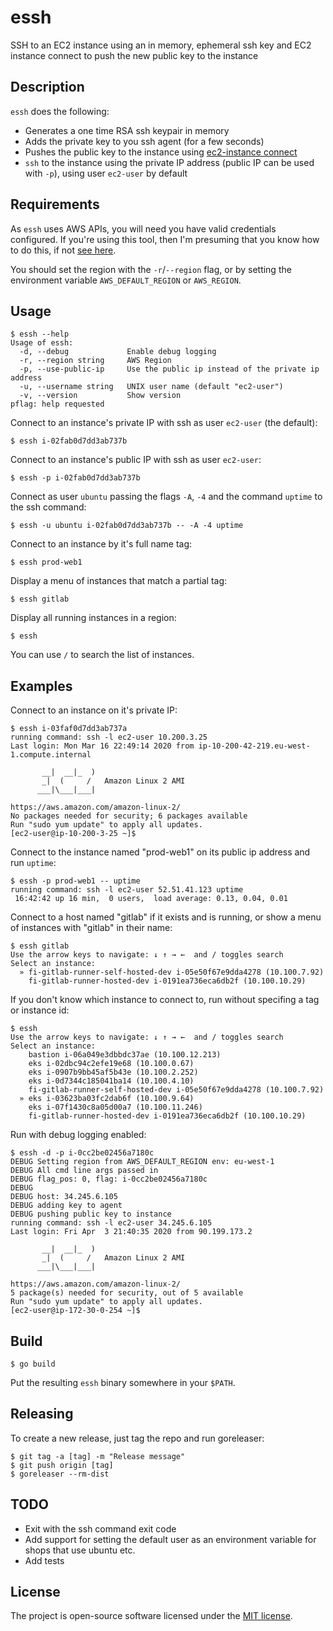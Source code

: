 # essh

SSH to an EC2 instance using an in memory, ephemeral ssh key and EC2 instance connect to push the new public key to the instance


## Description

`essh` does the following:

- Generates a one time RSA ssh keypair in memory
- Adds the private key to you ssh agent (for a few seconds)
- Pushes the public key to the instance using [ec2-instance connect](https://docs.aws.amazon.com/AWSEC2/latest/UserGuide/Connect-using-EC2-Instance-Connect.html)
- `ssh` to the instance using the private IP address (public IP can be used with `-p`), using user `ec2-user` by default


## Requirements

As `essh` uses AWS APIs, you will need you have valid credentials configured. If you're using this tool, then I'm presuming that you know how to do this, if not [see here](https://docs.aws.amazon.com/cli/latest/userguide/cli-chap-configure.html).

You should set the region with the `-r`/`--region` flag, or by setting the environment variable `AWS_DEFAULT_REGION` or `AWS_REGION`.


## Usage

```
$ essh --help
Usage of essh:
  -d, --debug             Enable debug logging
  -r, --region string     AWS Region
  -p, --use-public-ip     Use the public ip instead of the private ip address
  -u, --username string   UNIX user name (default "ec2-user")
  -v, --version           Show version
pflag: help requested
```

Connect to an instance's private IP with ssh as user `ec2-user` (the default):

```
$ essh i-02fab0d7dd3ab737b
```

Connect to an instance's public IP with ssh as user `ec2-user`:

```
$ essh -p i-02fab0d7dd3ab737b
```

Connect as user `ubuntu` passing the flags `-A`, `-4` and the command `uptime` to the ssh command:

```
$ essh -u ubuntu i-02fab0d7dd3ab737b -- -A -4 uptime
```

Connect to an instance by it's full name tag:

```
$ essh prod-web1
```

Display a menu of instances that match a partial tag:

```
$ essh gitlab
```

Display all running instances in a region:

```
$ essh
```


You can use `/` to search the list of instances.


## Examples

Connect to an instance on it's private IP:

```
$ essh i-03faf0d7dd3ab737a
running command: ssh -l ec2-user 10.200.3.25
Last login: Mon Mar 16 22:49:14 2020 from ip-10-200-42-219.eu-west-1.compute.internal

       __|  __|_  )
       _|  (     /   Amazon Linux 2 AMI
      ___|\___|___|

https://aws.amazon.com/amazon-linux-2/
No packages needed for security; 6 packages available
Run "sudo yum update" to apply all updates.
[ec2-user@ip-10-200-3-25 ~]$
```

Connect to the instance named "prod-web1" on its public ip address and run `uptime`:

```
$ essh -p prod-web1 -- uptime
running command: ssh -l ec2-user 52.51.41.123 uptime
 16:42:42 up 16 min,  0 users,  load average: 0.13, 0.04, 0.01
```

Connect to a host named "gitlab" if it exists and is running, or show a menu of instances with "gitlab" in their name:

```
$ essh gitlab
Use the arrow keys to navigate: ↓ ↑ → ←  and / toggles search
Select an instance:
  » fi-gitlab-runner-self-hosted-dev i-05e50f67e9dda4278 (10.100.7.92)
    fi-gitlab-runner-hosted-dev i-0191ea736eca6db2f (10.100.10.29)
```

If you don't know which instance to connect to, run without specifing a tag or instance id:

```
$ essh
Use the arrow keys to navigate: ↓ ↑ → ←  and / toggles search
Select an instance:
    bastion i-06a049e3dbbdc37ae (10.100.12.213)
    eks i-02dbc94c2efe19e68 (10.100.0.67)
    eks i-0907b9bb45af5b43e (10.100.2.252)
    eks i-0d7344c185041ba14 (10.100.4.10)
    fi-gitlab-runner-self-hosted-dev i-05e50f67e9dda4278 (10.100.7.92)
  » eks i-03623ba03fc2dab6f (10.100.9.64)
    eks i-07f1430c8a05d00a7 (10.100.11.246)
    fi-gitlab-runner-hosted-dev i-0191ea736eca6db2f (10.100.10.29)
```

Run with debug logging enabled:

```
$ essh -d -p i-0cc2be02456a7180c
DEBUG Setting region from AWS_DEFAULT_REGION env: eu-west-1
DEBUG All cmd line args passed in
DEBUG flag_pos: 0, flag: i-0cc2be02456a7180c
DEBUG
DEBUG host: 34.245.6.105
DEBUG adding key to agent
DEBUG pushing public key to instance
running command: ssh -l ec2-user 34.245.6.105
Last login: Fri Apr  3 21:40:35 2020 from 90.199.173.2

       __|  __|_  )
       _|  (     /   Amazon Linux 2 AMI
      ___|\___|___|

https://aws.amazon.com/amazon-linux-2/
5 package(s) needed for security, out of 5 available
Run "sudo yum update" to apply all updates.
[ec2-user@ip-172-30-0-254 ~]$
```


## Build

```
$ go build
```

Put the resulting `essh` binary somewhere in your `$PATH`.


## Releasing

To create a new release, just tag the repo and run goreleaser:

```
$ git tag -a [tag] -m "Release message"
$ git push origin [tag]
$ goreleaser --rm-dist
```

## TODO

- Exit with the ssh command exit code
- Add support for setting the default user as an environment variable for shops that use ubuntu etc.
- Add tests


## License

The project is open-source software licensed under the [MIT license](http://opensource.org/licenses/MIT).
